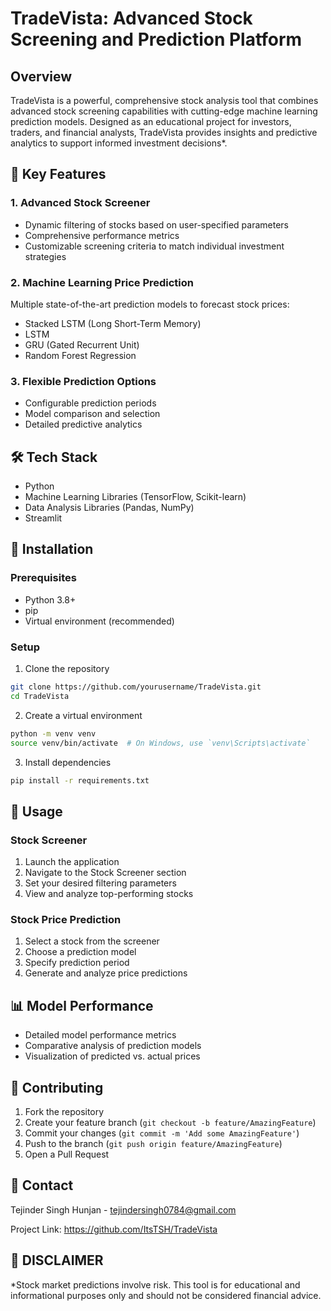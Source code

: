 # TradeVista: Advanced Stock Screening and Prediction Platform

## Overview

TradeVista is a powerful, comprehensive stock analysis tool that combines advanced stock screening capabilities with cutting-edge machine learning prediction models. Designed as an educational project for investors, traders, and financial analysts, TradeVista provides insights and predictive analytics to support informed investment decisions*.

## 🚀 Key Features

### 1. Advanced Stock Screener
- Dynamic filtering of stocks based on user-specified parameters
- Comprehensive performance metrics
- Customizable screening criteria to match individual investment strategies

### 2. Machine Learning Price Prediction
Multiple state-of-the-art prediction models to forecast stock prices:
- Stacked LSTM (Long Short-Term Memory)
- LSTM
- GRU (Gated Recurrent Unit)
- Random Forest Regression

### 3. Flexible Prediction Options
- Configurable prediction periods
- Model comparison and selection
- Detailed predictive analytics

## 🛠 Tech Stack
- Python
- Machine Learning Libraries (TensorFlow, Scikit-learn)
- Data Analysis Libraries (Pandas, NumPy)
- Streamlit

## 🔧 Installation

### Prerequisites
- Python 3.8+
- pip
- Virtual environment (recommended)

### Setup
1. Clone the repository
```bash
git clone https://github.com/yourusername/TradeVista.git
cd TradeVista
```

2. Create a virtual environment
```bash
python -m venv venv
source venv/bin/activate  # On Windows, use `venv\Scripts\activate`
```

3. Install dependencies
```bash
pip install -r requirements.txt
```

## 🚀 Usage

### Stock Screener
1. Launch the application
2. Navigate to the Stock Screener section
3. Set your desired filtering parameters
4. View and analyze top-performing stocks

### Stock Price Prediction
1. Select a stock from the screener
2. Choose a prediction model
3. Specify prediction period
4. Generate and analyze price predictions

## 📊 Model Performance
- Detailed model performance metrics
- Comparative analysis of prediction models
- Visualization of predicted vs. actual prices

## 🤝 Contributing
1. Fork the repository
2. Create your feature branch (`git checkout -b feature/AmazingFeature`)
3. Commit your changes (`git commit -m 'Add some AmazingFeature'`)
4. Push to the branch (`git push origin feature/AmazingFeature`)
5. Open a Pull Request

## 🔗 Contact
Tejinder Singh Hunjan - tejindersingh0784@gmail.com

Project Link: https://github.com/ItsTSH/TradeVista

## 🚨 DISCLAIMER
*Stock market predictions involve risk. This tool is for educational and informational purposes only and should not be considered financial advice.
